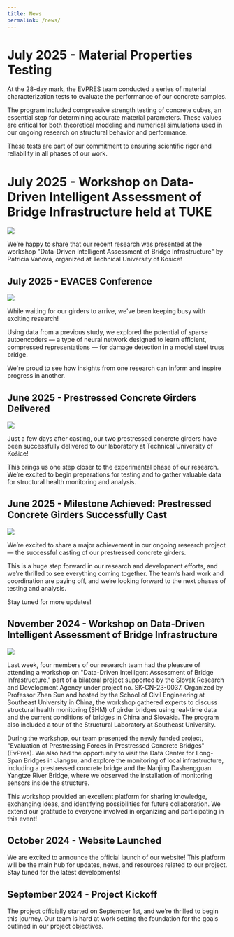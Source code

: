 ```yaml
---
title: News
permalink: /news/
---
```


# July 2025 - Material Properties Testing

At the 28-day mark, the EVPRES team conducted a series of material characterization tests to evaluate the performance of our concrete samples.

The program included compressive strength testing of concrete cubes, an essential step for determining accurate material parameters. These values are critical for both theoretical modeling and numerical simulations used in our ongoing research on structural behavior and performance.

These tests are part of our commitment to ensuring scientific rigor and reliability in all phases of our work.

# July 2025 - Workshop on Data-Driven Intelligent Assessment of Bridge Infrastructure held at TUKE
 <img src="/images/workshop_SK.jpg"/>

We’re happy to share that our recent research was presented at the workshop "Data-Driven Intelligent Assessment of Bridge Infrastructure" by Patrícia Vaňová, organized at Technical University of Košice!

## July 2025 - EVACES Conference
 <img src="/images/EVACES.jpg"/>

While waiting for our girders to arrive, we’ve been keeping busy with exciting research! 

Using data from a previous study, we explored the potential of sparse autoencoders — a type of neural network designed to learn efficient, compressed representations — for damage detection in a model steel truss bridge.

We're proud to see how insights from one research can inform and inspire progress in another.

## June 2025 - Prestressed Concrete Girders Delivered
 <img src="/images/delivery.jpg"/>

Just a few days after casting, our two prestressed concrete girders have been successfully delivered to our laboratory at Technical University of Košice!

This brings us one step closer to the experimental phase of our research. We’re excited to begin preparations for testing and to gather valuable data for structural health monitoring and analysis.

## June 2025 - Milestone Achieved: Prestressed Concrete Girders Successfully Cast
 <img src="/images/prefa.jpg"/>

We’re excited to share a major achievement in our ongoing research project — the successful casting of our prestressed concrete girders.

This is a huge step forward in our research and development efforts, and we're thrilled to see everything coming together. The team’s hard work and coordination are paying off, and we’re looking forward to the next phases of testing and analysis. 

Stay tuned for more updates!

## November 2024 - Workshop on Data-Driven Intelligent Assessment of Bridge Infrastructure
 <img src="/images/china.jpg"/>

Last week, four members of our research team had the pleasure of attending a workshop on "Data-Driven Intelligent Assessment of Bridge Infrastructure," part of a bilateral project supported by the Slovak Research and Development Agency under project no. SK-CN-23-0037. Organized by Professor Zhen Sun and hosted by the School of Civil Engineering at Southeast University in China, the workshop gathered experts to discuss structural health monitoring (SHM) of girder bridges using real-time data and the current conditions of bridges in China and Slovakia. The program also included a tour of the Structural Laboratory at Southeast University.

During the workshop, our team presented the newly funded project, "Evaluation of Prestressing Forces in Prestressed Concrete Bridges" (EvPres). We also had the opportunity to visit the Data Center for Long-Span Bridges in Jiangsu, and explore the monitoring of local infrastructure, including a prestressed concrete bridge and the Nanjing Dashengguan Yangtze River Bridge, where we observed the installation of monitoring sensors inside the structure.

This workshop provided an excellent platform for sharing knowledge, exchanging ideas, and identifying possibilities for future collaboration. We extend our gratitude to everyone involved in organizing and participating in this event!

## October 2024 - Website Launched

We are excited to announce the official launch of our website! This platform will be the main hub for updates, news, and resources related to our project. Stay tuned for the latest developments!

## September 2024 - Project Kickoff

The project officially started on September 1st, and we’re thrilled to begin this journey. Our team is hard at work setting the foundation for the goals outlined in our project objectives.
